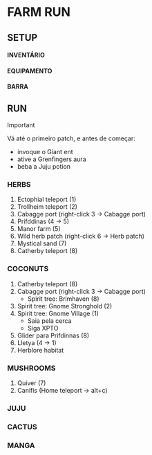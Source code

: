 # FARM RUN

## SETUP

#### INVENTÁRIO

#### EQUIPAMENTO

#### BARRA

## RUN

> [!IMPORTANT]
> Vá até o primeiro patch, e antes de começar:
> - invoque o Giant ent
> - ative a Grenfingers aura
> - beba a Juju potion

### HERBS

1. Ectophial teleport (1)
1. Trollheim teleport (2)
1. Cabagge port (right-click 3 -> Cabagge port)
1. Prifddinas (4 -> 5)
1. Manor farm (5)
1. Wild herb patch (right-click 6 -> Herb patch)
1. Mystical sand (7)
1. Catherby teleport (8)

### COCONUTS
1. Catherby teleport (8)
1. Cabagge port (right-click 3 -> Cabagge port)
   - Spirit tree: Brimhaven (8)
1. Spirit tree: Gnome Stronghold (2)
1. Spirit tree: Gnome Village (1)
   - Saia pela cerca
   - Siga XPTO
1. Glider para Prifdinnas (8)
1. Lletya (4 -> 1)
1. Herblore habitat

### MUSHROOMS
1. Quiver (7)
1. Canifis (Home teleport -> alt+c)

### JUJU

### CACTUS

### MANGA
